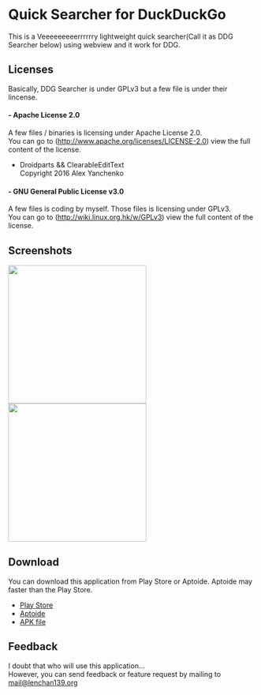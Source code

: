 # Quick Searcher for DuckDuckGo
This is a Veeeeeeeeerrrrrry lightweight quick searcher(Call it as DDG Searcher below) using webview and it work for DDG.   

## Licenses
Basically, DDG Searcher is under GPLv3 but a few file is under their lincense.

#### - Apache License 2.0
  A few files / binaries is licensing under Apache License 2.0.  
  You can go to (http://www.apache.org/licenses/LICENSE-2.0) view the full content of the license. 
  - Droidparts && ClearableEditText  
     Copyright 2016 Alex Yanchenko  
     
#### - GNU General Public License v3.0
  A few files is coding by myself. Those files is licensing under GPLv3.  
  You can go to (http://wiki.linux.org.hk/w/GPLv3) view the full content of the license.
  
## Screenshots
 <img src="https://github.com/lenchan139/LightBrowser/blob/master/screenshots/photo_2017-04-15_16-52-36.jpg?raw=true" width="280"> <img src="https://github.com/lenchan139/LightBrowser/blob/master/screenshots/photo_2017-04-15_16-52-32.jpg?raw=true" width="280">
## Download
You can download this application from Play Store or Aptoide. Aptoide may faster than the Play Store.
- [Play Store](https://play.google.com/store/apps/details?id=org.lenchan139.ddgsearcher)
- [Aptoide](https://lenchan139-store.store.aptoide.com/app/market/org.lenchan139.ddgsearcher/3/28193773/Quick+Search+for+DDG)
- [APK file](https://github.com/lenchan139/ddgSearcher/blob/master/app/app-release.apk?raw=true)

## Feedback
I doubt that who will use this application...  
However, you can send feedback or feature request by mailing to mail@lenchan139.org
